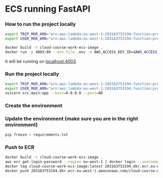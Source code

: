 # ECS running FastAPI

### How to run the project locally
```bash
export TRIP_MGR_ARN="arn:aws:lambda:eu-west-1:203163753194:function:prod-CloudCourseWorkTripM-CloudCourseWorkTripMgr2C-eLL8llBozOko"
export USER_MGR_ARN="arn:aws:lambda:eu-west-1:203163753194:function:prod-CloudCourseWorkAccou-CloudCourseWorkAccountMg-hUGTc4n0SnjO"

docker build -t cloud-course-work-ecs-image . 
docker run -p 4003:80 --env-file .env -e AWS_ACCESS_KEY_ID=$AWS_ACCESS_KEY_ID -e AWS_SECRET_ACCESS_KEY=$AWS_SECRET_ACCESS_KEY -e AWS_DEFAULT_REGION=$AWS_DEFAULT_REGION cloud-course-work-ecs-image
```
It will be running on [localhost:4003](http://localhost:4003/).

### Run the project locally
```bash
export TRIP_MGR_ARN="arn:aws:lambda:eu-west-1:203163753194:function:prod-CloudCourseWorkTripM-CloudCourseWorkTripMgr2C-eLL8llBozOko"
export USER_MGR_ARN="arn:aws:lambda:eu-west-1:203163753194:function:prod-CloudCourseWorkAccou-CloudCourseWorkAccountMg-hUGTc4n0SnjO"
uvicorn src.main:app --host=0.0.0.0 --port=80
```

### Create the environment


### Update the environment (make sure you are in the right environment)
```bash
pip freeze > requirements.txt
```

### Push to ECR
```bash
docker build -t cloud-course-work-ecs-image . 
aws ecr get-login-password --region eu-west-1 | docker login --username AWS --password-stdin 203163753194.dkr.ecr.eu-west-1.amazonaws.com
docker tag cloud-course-work-ecs-image:latest 203163753194.dkr.ecr.eu-west-1.amazonaws.com/cloud-course-work-ecs-repo:latest
docker push 203163753194.dkr.ecr.eu-west-1.amazonaws.com/cloud-course-work-ecs-repo:latest
```